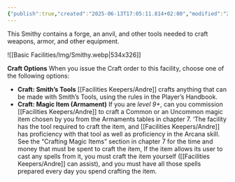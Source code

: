 ```yaml
---
{"publish":true,"created":"2025-06-13T17:05:11.814+02:00","modified":"2025-07-18T17:54:26.807+02:00","cssclasses":""}
---
```


This Smithy contains a forge, an anvil, and other tools needed to craft weapons, armor, and other equipment.

![[Basic Facilities/Img/Smithy.webp|534x326]]

**Craft Options** When you issue the Craft order to this facility, choose one of the following options:
- **Craft: Smith’s Tools** [[Facilities Keepers/Andre]] crafts anything that can be made with Smith’s Tools, using the rules in the Player’s Handbook.
- **Craft: Magic Item (Armament)** If you are *level 9+*, can you commission [[Facilities Keepers/Andre]] to craft a Common or an Uncommon magic item chosen by you from the Armaments tables in chapter 7. ‘The facility has the tool required to craft the item, and [[Facilities Keepers/Andre]] has proficiency with that tool as well as proficiency in the Arcana skill. See the “Crafting Magic Items” section in chapter 7 for the time and money that must be spent to craft the item, If the item allows its user to cast any spells from it, you must craft the item yourself ([[Facilities Keepers/Andre]] can assist), and you must have all those spells prepared every day you spend crafting the item.

